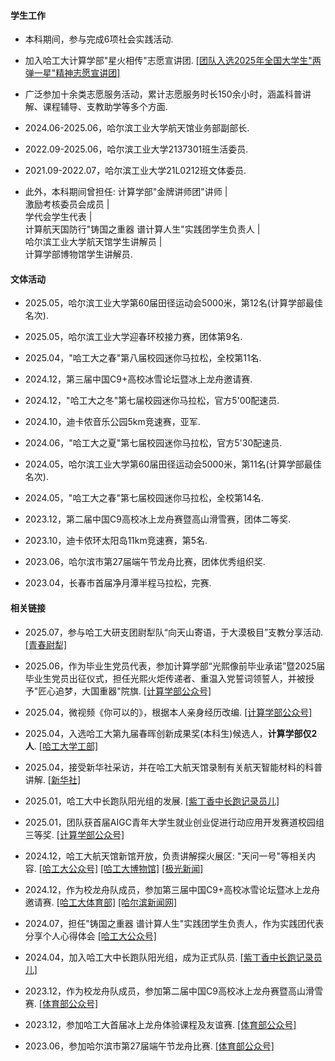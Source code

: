 #### 学生工作

- 本科期间，参与完成6项社会实践活动. 

- 加入哈工大计算学部"星火相传"志愿宣讲团. [[团队入选2025年全国大学生"两弹一星"精神志愿宣讲团]](https://mp.weixin.qq.com/s/I76TqCnBoGt-5oeKBaxuDA)

- 广泛参加十余类志愿服务活动，累计志愿服务时长150余小时，涵盖科普讲解、课程辅导、支教助学等多个方面. 

- 2024.06-2025.06，哈尔滨工业大学航天馆业务部副部长. 

- 2022.09-2025.06，哈尔滨工业大学2137301班生活委员. 

- 2021.09-2022.07，哈尔滨工业大学21L0212班文体委员. 

- 此外，本科期间曾担任: 计算学部"金牌讲师团"讲师 | \
激励考核委员会成员 | \
学代会学生代表 | \
计算航天国防行"铸国之重器 谱计算人生"实践团学生负责人 | \
哈尔滨工业大学航天馆学生讲解员 | \
计算学部博物馆学生讲解员. 

#### 文体活动

- 2025.05，哈尔滨工业大学第60届田径运动会5000米，第12名(计算学部最佳名次). 

- 2025.05，哈尔滨工业大学迎春环校接力赛，团体第9名. 

- 2025.04，"哈工大之春"第八届校园迷你马拉松，全校第11名. 

- 2024.12，第三届中国C9+高校冰雪论坛暨冰上龙舟邀请赛. 

- 2024.12，"哈工大之冬"第七届校园迷你马拉松，官方5'00配速员. 

- 2024.10，迪卡侬音乐公园5km竞速赛，亚军. 

- 2024.06，"哈工大之夏"第七届校园迷你马拉松，官方5'30配速员. 

- 2024.05，哈尔滨工业大学第60届田径运动会5000米，第11名(计算学部最佳名次). 

- 2024.05，"哈工大之春"第七届校园迷你马拉松，全校第14名. 

- 2023.12，第二届中国C9高校冰上龙舟赛暨高山滑雪赛，团体二等奖. 

- 2023.10，迪卡侬环太阳岛11km竞速赛，第5名. 

- 2023.06，哈尔滨市第27届端午节龙舟比赛，团体优秀组织奖. 

- 2023.04，长春市首届净月潭半程马拉松，完赛. 

#### 相关链接

- 2025.07，参与哈工大研支团尉犁队“向天山寄语，于大漠极目”支教分享活动. [[青春尉犁]](https://mp.weixin.qq.com/s/S_xzli-LiZ-gvy9wXP59cQ)

- 2025.06，作为毕业生党员代表，参加计算学部“光熙像前毕业承诺”暨2025届毕业生党员出征仪式，担任光熙火炬传递者、重温入党誓词领誓人，并被授予"匠心追梦，大国重器"院旗. [[计算学部公众号]](https://mp.weixin.qq.com/s/Z65KKOdM1zJ2gkfEWa7qvw)

- 2025.04，微视频《你可以的》，根据本人亲身经历改编. [[计算学部公众号]](https://mp.weixin.qq.com/s/VXXi_64xH3QOBPGpaclMAA)

- 2025.04，入选哈工大第九届春晖创新成果奖(本科生)候选人，<strong>计算学部仅2人</strong>. [[哈工大学工部]](https://mp.weixin.qq.com/s/oWc7MWBfCcbhnNmUWqyNhw)

- 2025.04，接受新华社采访，并在哈工大航天馆录制有关航天智能材料的科普讲解. [[新华社]](https://h.xinhuaxmt.com/vh512/share/12511861?d=134ff38&channel=weixin)

- 2025.01，哈工大中长跑队阳光组的发展. [[紫丁香中长跑记录员儿]](https://mp.weixin.qq.com/s/oOT9i4SzGdlLGc4UhBPkAw)

- 2025.01，团队获首届AIGC青年大学生就业创业促进行动应用开发赛道校园组三等奖. [[计算学部公众号]](https://mp.weixin.qq.com/s/XqWmgkUQHvdHCA_vk9S8aA)

- 2024.12，哈工大航天馆新馆开放，负责讲解探火展区: "天问一号"等相关内容. [[哈工大公众号]](https://mp.weixin.qq.com/s/dAkxIPs0f7KSUphq0E1Xxg) [[哈工大博物馆]](https://mp.weixin.qq.com/s/yF2i0SyqKCgx5sJzVX4a_A) [[极光新闻]](https://mp.weixin.qq.com/s/7vEy3zMKnptuHgwuVSlvBw)

- 2024.12，作为校龙舟队成员，参加第三届中国C9+高校冰雪论坛暨冰上龙舟邀请赛. [[哈工大体育部]](https://mp.weixin.qq.com/s/PMBHZaGGd3EaZ-MaBRyfdA) [[哈尔滨新闻网]](https://mp.weixin.qq.com/s/coOfKyR0jAdGauXcriHp6Q)

- 2024.07，担任"铸国之重器 谱计算人生"实践团学生负责人，作为实践团代表分享个人心得体会 [[哈工大公众号]](https://mp.weixin.qq.com/s/rpqqORFTdbhO_9ltOZD0Ng)

- 2024.04，加入哈工大中长跑队阳光组，成为正式队员. [[紫丁香中长跑记录员儿]](https://mp.weixin.qq.com/s/qipc44rEOIdtqRMVyQudhQ)

- 2023.12，作为校龙舟队成员，参加第二届中国C9高校冰上龙舟赛暨高山滑雪赛. [[体育部公众号]](https://mp.weixin.qq.com/s/9nhS2JHktG5FpM5eQ0WbXQ)

- 2023.12，参加哈工大首届冰上龙舟体验课程及友谊赛. [[体育部公众号]](https://mp.weixin.qq.com/s/-Mv3ifUDu5ujZ3dzNFG2uw)

- 2023.06，参加哈尔滨市第27届端午节龙舟比赛. 
[[体育部公众号]](https://mp.weixin.qq.com/s/-sJ16WRMyagixnr2LFDGng)

